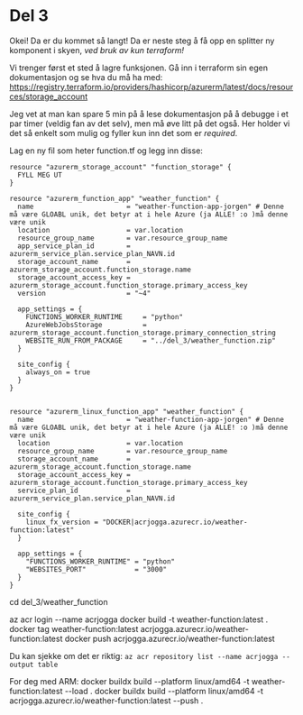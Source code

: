 # Del 3

Okei! Da er du kommet så langt! Da er neste steg å få opp en splitter ny komponent i skyen, *ved bruk av kun terraform!*

Vi trenger først et sted å lagre funksjonen. Gå inn i terraform sin egen dokumentasjon og se hva du må ha med:
https://registry.terraform.io/providers/hashicorp/azurerm/latest/docs/resources/storage_account

Jeg vet at man kan spare 5 min på å lese dokumentasjon på å debugge i et par timer (veldig fan av det selv), men må øve litt på det også. Her holder vi det så enkelt som mulig og fyller kun inn det som er *required*.

Lag en ny fil som heter function.tf og legg inn disse:
```
resource "azurerm_storage_account" "function_storage" {
  FYLL MEG UT
}
```
```
resource "azurerm_function_app" "weather_function" {
  name                       = "weather-function-app-jorgen" # Denne må være GLOABL unik, det betyr at i hele Azure (ja ALLE! :o )må denne være unik
  location                   = var.location
  resource_group_name        = var.resource_group_name
  app_service_plan_id        = azurerm_service_plan.service_plan_NAVN.id
  storage_account_name       = azurerm_storage_account.function_storage.name
  storage_account_access_key = azurerm_storage_account.function_storage.primary_access_key
  version                    = "~4"

  app_settings = {
    FUNCTIONS_WORKER_RUNTIME     = "python"
    AzureWebJobsStorage          = azurerm_storage_account.function_storage.primary_connection_string
    WEBSITE_RUN_FROM_PACKAGE     = "../del_3/weather_function.zip"
  }

  site_config {
    always_on = true
  }
}


resource "azurerm_linux_function_app" "weather_function" {
  name                       = "weather-function-app-jorgen" # Denne må være GLOABL unik, det betyr at i hele Azure (ja ALLE! :o )må denne være unik
  location                   = var.location
  resource_group_name        = var.resource_group_name
  storage_account_name       = azurerm_storage_account.function_storage.name
  storage_account_access_key = azurerm_storage_account.function_storage.primary_access_key
  service_plan_id            = azurerm_service_plan.service_plan_NAVN.id

  site_config {
    linux_fx_version = "DOCKER|acrjogga.azurecr.io/weather-function:latest"
  }

  app_settings = {
    "FUNCTIONS_WORKER_RUNTIME" = "python"
    "WEBSITES_PORT"            = "3000"
  }
}

```

cd del_3/weather_function

<ditt-container-registry>
az acr login --name acrjogga
docker build -t weather-function:latest .
docker tag weather-function:latest acrjogga.azurecr.io/weather-function:latest
docker push acrjogga.azurecr.io/weather-function:latest

Du kan sjekke om det er riktig:
```az acr repository list --name acrjogga --output table```






For deg med ARM:
docker buildx build --platform linux/amd64 -t weather-function:latest --load .
docker buildx build --platform linux/amd64 -t acrjogga.azurecr.io/weather-function:latest --push .
